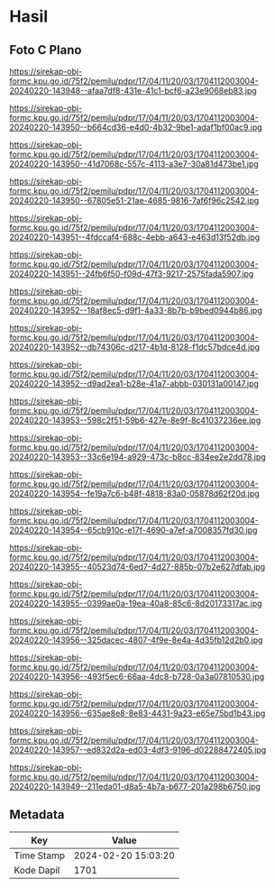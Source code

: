 # Hasil

## Foto C Plano

https://sirekap-obj-formc.kpu.go.id/75f2/pemilu/pdpr/17/04/11/20/03/1704112003004-20240220-143948--afaa7df8-431e-41c1-bcf6-a23e9068eb83.jpg

https://sirekap-obj-formc.kpu.go.id/75f2/pemilu/pdpr/17/04/11/20/03/1704112003004-20240220-143950--b664cd36-e4d0-4b32-9be1-adaf1bf00ac9.jpg

https://sirekap-obj-formc.kpu.go.id/75f2/pemilu/pdpr/17/04/11/20/03/1704112003004-20240220-143950--41d7068c-557c-4113-a3e7-30a81d473be1.jpg

https://sirekap-obj-formc.kpu.go.id/75f2/pemilu/pdpr/17/04/11/20/03/1704112003004-20240220-143950--67805e51-21ae-4685-9816-7af6f96c2542.jpg

https://sirekap-obj-formc.kpu.go.id/75f2/pemilu/pdpr/17/04/11/20/03/1704112003004-20240220-143951--4fdccaf4-688c-4ebb-a643-e463d13f52db.jpg

https://sirekap-obj-formc.kpu.go.id/75f2/pemilu/pdpr/17/04/11/20/03/1704112003004-20240220-143951--24fb6f50-f09d-47f3-9217-2575fada5907.jpg

https://sirekap-obj-formc.kpu.go.id/75f2/pemilu/pdpr/17/04/11/20/03/1704112003004-20240220-143952--18af8ec5-d9f1-4a33-8b7b-b9bed0944b86.jpg

https://sirekap-obj-formc.kpu.go.id/75f2/pemilu/pdpr/17/04/11/20/03/1704112003004-20240220-143952--db74306c-d217-4b1d-8128-f1dc57bdce4d.jpg

https://sirekap-obj-formc.kpu.go.id/75f2/pemilu/pdpr/17/04/11/20/03/1704112003004-20240220-143952--d9ad2ea1-b28e-41a7-abbb-030131a00147.jpg

https://sirekap-obj-formc.kpu.go.id/75f2/pemilu/pdpr/17/04/11/20/03/1704112003004-20240220-143953--598c2f51-59b6-427e-8e9f-8c41037236ee.jpg

https://sirekap-obj-formc.kpu.go.id/75f2/pemilu/pdpr/17/04/11/20/03/1704112003004-20240220-143953--33c6e194-a929-473c-b8cc-834ee2e2dd78.jpg

https://sirekap-obj-formc.kpu.go.id/75f2/pemilu/pdpr/17/04/11/20/03/1704112003004-20240220-143954--fe19a7c6-b48f-4818-83a0-05878d62f20d.jpg

https://sirekap-obj-formc.kpu.go.id/75f2/pemilu/pdpr/17/04/11/20/03/1704112003004-20240220-143954--65cb910c-e17f-4690-a7ef-a7008357fd30.jpg

https://sirekap-obj-formc.kpu.go.id/75f2/pemilu/pdpr/17/04/11/20/03/1704112003004-20240220-143955--40523d74-6ed7-4d27-885b-07b2e627dfab.jpg

https://sirekap-obj-formc.kpu.go.id/75f2/pemilu/pdpr/17/04/11/20/03/1704112003004-20240220-143955--0399ae0a-19ea-40a8-85c6-8d20173317ac.jpg

https://sirekap-obj-formc.kpu.go.id/75f2/pemilu/pdpr/17/04/11/20/03/1704112003004-20240220-143956--325dacec-4807-4f9e-8e4a-4d35fb12d2b0.jpg

https://sirekap-obj-formc.kpu.go.id/75f2/pemilu/pdpr/17/04/11/20/03/1704112003004-20240220-143956--493f5ec6-66aa-4dc8-b728-0a3a07810530.jpg

https://sirekap-obj-formc.kpu.go.id/75f2/pemilu/pdpr/17/04/11/20/03/1704112003004-20240220-143956--635ae8e8-8e83-4431-9a23-e65e75bd1b43.jpg

https://sirekap-obj-formc.kpu.go.id/75f2/pemilu/pdpr/17/04/11/20/03/1704112003004-20240220-143957--ed832d2a-ed03-4df3-9196-d02288472405.jpg

https://sirekap-obj-formc.kpu.go.id/75f2/pemilu/pdpr/17/04/11/20/03/1704112003004-20240220-143949--211eda01-d8a5-4b7a-b677-201a298b6750.jpg


## Metadata

| Key        | Value               |
| ---------- | ------------------- |
| Time Stamp | 2024-02-20 15:03:20 |
| Kode Dapil | 1701                |



